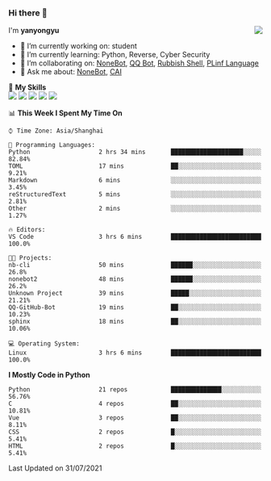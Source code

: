 ### Hi there 👋

<a href="#">
  <img align="right" src="https://github-readme-stats.vercel.app/api?username=yanyongyu&count_private=true&show_icons=true&bg_color=15,f2f7fd,E0EAFC" />
</a>

I'm **yanyongyu**

- 🔭 I’m currently working on: student
- 🌱 I’m currently learning: Python, Reverse, Cyber Security
- 👯 I’m collaborating on: [NoneBot](https://github.com/nonebot), [QQ Bot](https://github.com/Mrs4s/go-cqhttp), [Rubbish Shell](https://github.com/yanyongyu/rubbish), [PLinf Language](https://github.com/yanyongyu/PLinf)
- 💬 Ask me about: [NoneBot](https://github.com/nonebot), [CAI](https://github.com/cscs181/CAI)

🌟 **My Skills**  
![](https://img.shields.io/badge/-Python-3e74a2?style=flat-square&logo=Python&logoColor=fff)
![](https://img.shields.io/badge/-Vue-4fc08d?style=flat-square&logo=Vue.js&logoColor=fff)
![](https://img.shields.io/badge/-Node.js-339933?style=flat-square&logo=Node.js&logoColor=fff)
![](https://img.shields.io/badge/-Docker-2496ED?style=flat-square&logo=Docker&logoColor=fff)
![](https://img.shields.io/badge/-Linux-000000?style=flat-square&logo=Linux&logoColor=fff)

<!--START_SECTION:waka-->
📊 **This Week I Spent My Time On** 

```text
⌚︎ Time Zone: Asia/Shanghai

💬 Programming Languages: 
Python                   2 hrs 34 mins       ████████████████████░░░░░   82.84% 
TOML                     17 mins             ██░░░░░░░░░░░░░░░░░░░░░░░   9.21% 
Markdown                 6 mins              ░░░░░░░░░░░░░░░░░░░░░░░░░   3.45% 
reStructuredText         5 mins              ░░░░░░░░░░░░░░░░░░░░░░░░░   2.81% 
Other                    2 mins              ░░░░░░░░░░░░░░░░░░░░░░░░░   1.27%

🔥 Editors: 
VS Code                  3 hrs 6 mins        █████████████████████████   100.0%

🐱‍💻 Projects: 
nb-cli                   50 mins             ██████░░░░░░░░░░░░░░░░░░░   26.8% 
nonebot2                 48 mins             ██████░░░░░░░░░░░░░░░░░░░   26.2% 
Unknown Project          39 mins             █████░░░░░░░░░░░░░░░░░░░░   21.21% 
QQ-GitHub-Bot            19 mins             ██░░░░░░░░░░░░░░░░░░░░░░░   10.23% 
sphinx                   18 mins             ██░░░░░░░░░░░░░░░░░░░░░░░   10.06%

💻 Operating System: 
Linux                    3 hrs 6 mins        █████████████████████████   100.0%

```

**I Mostly Code in Python** 

```text
Python                   21 repos            ██████████████░░░░░░░░░░░   56.76% 
C                        4 repos             ██░░░░░░░░░░░░░░░░░░░░░░░   10.81% 
Vue                      3 repos             ██░░░░░░░░░░░░░░░░░░░░░░░   8.11% 
CSS                      2 repos             █░░░░░░░░░░░░░░░░░░░░░░░░   5.41% 
HTML                     2 repos             █░░░░░░░░░░░░░░░░░░░░░░░░   5.41%

```



 Last Updated on 31/07/2021
<!--END_SECTION:waka-->
